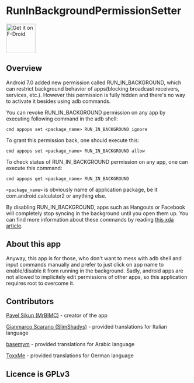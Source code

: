 # RunInBackgroundPermissionSetter

<a href="https://f-droid.org/packages/com.pavelsikun.runinbackgroundpermissionsetter/" target="_blank">
<img src="https://f-droid.org/badge/get-it-on.png" alt="Get it on F-Droid" height="80"/></a>

Overview
---
Android 7.0 added new permission called RUN_IN_BACKGROUND, which can restrict background behavior of apps(blocking broadcast receivers, services, etc.). However this permission is fully hidden and there's no way to activate it besides using adb commands.

You can revoke RUN_IN_BACKGROUND permission on any app by executing following command in the adb shell:

```cmd appops set <package_name> RUN_IN_BACKGROUND ignore```

To grant this permission back, one should execute this:

```cmd appops set <package_name> RUN_IN_BACKGROUND allow```

To check status of RUN_IN_BACKGROUND permission on any app, one can execute this command:

```cmd appops get <package_name> RUN_IN_BACKGROUND```


```<package_name>``` is obviously name of application package, be it com.android.calculator2 or anything else.

By disabling RUN_IN_BACKGROUND, apps such as Hangouts or Facebook will completely stop syncing in the background until you open them up.
You can find more information about these commands by reading [this xda article](https://www.xda-developers.com/freeze-app-background-processes-without-root-android-nougat).

About this app
---
Anyway, this app is for those, who don't want to mess with adb shell and input commands manually and prefer to just click on app name to enable/disable it from running in the background.
Sadly, android apps are not allowed to implicitely edit permissions of other apps, so this application requires root to overcome it.


Contributors
---
[Pavel Sikun (MrBIMC)](https://github.com/MrBIMC) - creator of the app

[Gianmarco Scarano (SlimShadys)](https://github.com/SlimShadys) - provided translations for Italian language

[basemym](https://github.com/basemym) - provided translations for Arabic language

[ToxxMe](https://github.com/ToxxMe) - provided translations for German language



Licence is GPLv3
----




